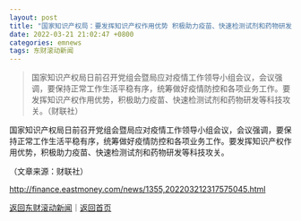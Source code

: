 ```yaml
---
layout: post
title: "国家知识产权局：要发挥知识产权作用优势 积极助力疫苗、快速检测试剂和药物研发等科技攻关"
date: 2022-03-21 21:02:47 +0800
categories: emnews
tags: 东财滚动新闻
---
```

> 国家知识产权局日前召开党组会暨局应对疫情工作领导小组会议，会议强调，要保持正常工作生活平稳有序，统筹做好疫情防控和各项业务工作。要发挥知识产权作用优势，积极助力疫苗、快速检测试剂和药物研发等科技攻关。（财联社）

<p>国家知识产权局日前召开党组会暨局应对疫情工作领导小组会议，会议强调，要保持正常工作生活平稳有序，统筹做好疫情防控和各项业务工作。要发挥知识产权作用优势，积极助力疫苗、快速检测试剂和药物研发等科技攻关。</p><p class="em_media">（文章来源：财联社）</p>

<http://finance.eastmoney.com/news/1355,202203212317575045.html>

[返回东财滚动新闻](//finews.withounder.com/emnews/)｜[返回首页](//finews.withounder.com/)